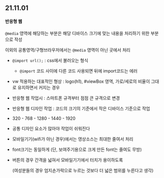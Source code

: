 ## 21.11.01

#### 반응형 웹

`@media` 영역에 해당하는 부분은 해당 디바이스 크기에 맞는 내용을 처리하기 위한 부분으로 작성

이외의 공통영역/구형브라우저에서는 `@media` 영역이 아닌 곳에서 처리

- `@import url();` : css에서 불러오는 형식
  - `@import` 코드 사이에 다른 코드 사용되면 뒤에 import코드는 에러



- vw 적용하는 대표적인 형상 : logo(h1), #viewBox 영역, 가로/세로의 비율이 그대로 유지하면서 커지는 경우



- 반응형 웹 작업시 : 스마트폰 규격부터 점점 큰 규격으로 변경

- 반응형 웹 디자인 작업 : 코드의 크기의 기준에서 작은 디바이스 기준으로 작업

- 320 - 768 - 1280 - 1440 - 1920

- 공통 디자인 요소가 많아야 작업이 쉬워진다

- 모바일기기(wifi가 아닌 경우)에서는 영상소스는 최대한 줄여서 처리

- font크기는 동일하게 (단, 보여주기용으로 크게 만든 font는 줄여도 무방)

- 버튼의 경우 간격을 넓혀서 모바일기기에서 터치가 용이하도록

  (여성분들의 경우 엄지손가락으로 누르는 것보다 더 넓은 범위를 누른다고 생각)
